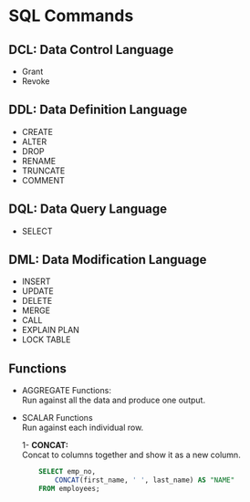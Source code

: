 # SQL Commands

## DCL: Data Control Language
- Grant
- Revoke

## DDL: Data Definition Language
- CREATE
- ALTER
- DROP
- RENAME
- TRUNCATE
- COMMENT

## DQL: Data Query Language
- SELECT

## DML: Data Modification Language
- INSERT
- UPDATE
- DELETE
- MERGE
- CALL
- EXPLAIN PLAN
- LOCK TABLE


## Functions

- AGGREGATE Functions:<br>
Run against all the data and produce one output.

- SCALAR Functions<br>
Run against each individual row.

    1- **CONCAT:**<br>
        Concat to columns together and show it as a new column.

    ```SQL
        SELECT emp_no,
            CONCAT(first_name, ' ', last_name) AS "NAME"
        FROM employees;
    ```